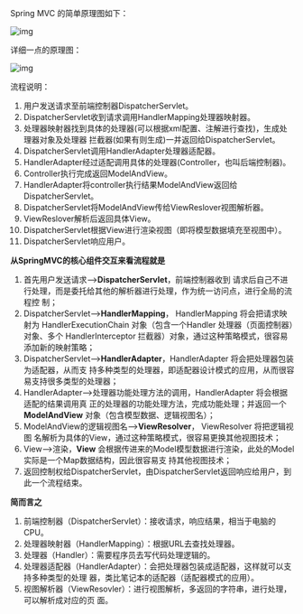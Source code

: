 Spring MVC 的简单原理图如下：

![img](http://pcc.huitogo.club/8b0d7de5b14401d4519e59255479eb19)



详细一点的原理图：

![img](http://pcc.huitogo.club/f54fa4c7d2f3bc2ec085d45b38f4f29c)



流程说明：

1. 用户发送请求至前端控制器DispatcherServlet。
2. DispatcherServlet收到请求调用HandlerMapping处理器映射器。
3. 处理器映射器找到具体的处理器(可以根据xml配置、注解进行查找)，生成处理器对象及处理器 拦截器(如果有则生成)一并返回给DispatcherServlet。
4. DispatcherServlet调用HandlerAdapter处理器适配器。
5. HandlerAdapter经过适配调用具体的处理器(Controller，也叫后端控制器)。
6. Controller执行完成返回ModelAndView。
7. HandlerAdapter将controller执行结果ModelAndView返回给DispatcherServlet。
8. DispatcherServlet将ModelAndView传给ViewReslover视图解析器。
9. ViewReslover解析后返回具体View。
10. DispatcherServlet根据View进行渲染视图（即将模型数据填充至视图中）。
11. DispatcherServlet响应用户。



**从SpringMVC的核心组件交互来看流程就是**

1. 首先用户发送请求——>**DispatcherServlet**，前端控制器收到 请求后自己不进行处理，而是委托给其他的解析器进行处理，作为统一访问点，进行全局的流程控 制；
2. DispatcherServlet——>**HandlerMapping**， HandlerMapping 将会把请求映射为 HandlerExecutionChain 对象（包含一个Handler 处理器（页面控制器）对象、多个 HandlerInterceptor 拦截器）对象，通过这种策略模式，很容易添加新的映射策略；
3. DispatcherServlet——>**HandlerAdapter**，HandlerAdapter 将会把处理器包装为适配器，从而支 持多种类型的处理器，即适配器设计模式的应用，从而很容易支持很多类型的处理器；
4. HandlerAdapter——>处理器功能处理方法的调用，HandlerAdapter 将会根据适配的结果调用真 正的处理器的功能处理方法，完成功能处理；并返回一个**ModelAndView** 对象（包含模型数据、逻辑视图名）；
5. ModelAndView的逻辑视图名——>**ViewResolver**， ViewResolver 将把逻辑视图 名解析为具体的View，通过这种策略模式，很容易更换其他视图技术；
6. View——>渲染，**View** 会根据传进来的Model模型数据进行渲染，此处的Model实际是一个Map数据结构，因此很容易支 持其他视图技术；
7. 返回控制权给DispatcherServlet，由DispatcherServlet返回响应给用户，到此一个流程结束。



**简而言之**

1. 前端控制器（DispatcherServlet）：接收请求，响应结果，相当于电脑的CPU。
2. 处理器映射器（HandlerMapping）：根据URL去查找处理器。
3. 处理器（Handler）：需要程序员去写代码处理逻辑的。
4. 处理器适配器（HandlerAdapter）：会把处理器包装成适配器，这样就可以支持多种类型的处理 器，类比笔记本的适配器（适配器模式的应用）。
5. 视图解析器（ViewResovler）：进行视图解析，多返回的字符串，进行处理，可以解析成对应的页 面。